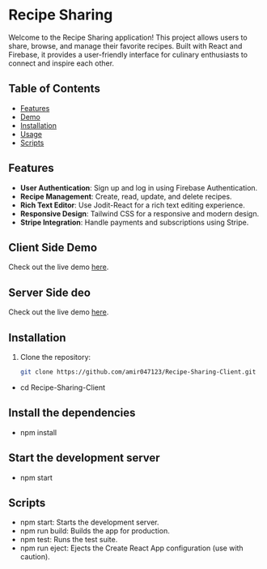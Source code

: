 # Recipe Sharing

Welcome to the Recipe Sharing application! This project allows users to share, browse, and manage their favorite recipes. Built with React and Firebase, it provides a user-friendly interface for culinary enthusiasts to connect and inspire each other.

## Table of Contents
- [Features](#features)
- [Demo](#demo)
- [Installation](#installation)
- [Usage](#usage)
- [Scripts](#scripts)

## Features
- **User Authentication**: Sign up and log in using Firebase Authentication.
- **Recipe Management**: Create, read, update, and delete recipes.
- **Rich Text Editor**: Use Jodit-React for a rich text editing experience.
- **Responsive Design**: Tailwind CSS for a responsive and modern design.
- **Stripe Integration**: Handle payments and subscriptions using Stripe.

## Client Side Demo
Check out the live demo [here](https://recipesharing.niroghealthplus.com).

## Server Side deo

Check out the live demo [here](https://serverrecipesharing.niroghealthplus.com).

## Installation

1. Clone the repository:
   ```bash
   git clone https://github.com/amir047123/Recipe-Sharing-Client.git
- cd Recipe-Sharing-Client
## Install the dependencies
- npm install

## Start the development server
- npm start

## Scripts
- npm start: Starts the development server.
- npm run build: Builds the app for production.
- npm test: Runs the test suite.
- npm run eject: Ejects the Create React App configuration (use with caution).


